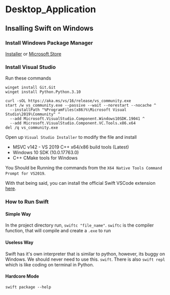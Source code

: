 # Desktop_Application


## Insalling Swift on Windows
### Install Windows Package Manager
[Installer](https://docs.microsoft.com/windows/package-manager/) or [Microsoft Store](https://www.microsoft.com/en-us/p/app-installer/9nblggh4nns1)

### Install Visual Studio
Run these commands
```
winget install Git.Git
winget install Python.Python.3.10

curl -sOL https://aka.ms/vs/16/release/vs_community.exe
start /w vs_community.exe --passive --wait --norestart --nocache ^
  --installPath "%ProgramFiles(x86)%\Microsoft Visual Studio\2019\Community" ^
  --add Microsoft.VisualStudio.Component.Windows10SDK.19041 ^
  --add Microsoft.VisualStudio.Component.VC.Tools.x86.x64
del /q vs_community.exe
```

Open up `Visual Studio Installer` to modify the file and install
- MSVC v142 - VS 2019 C++ x64/x86 build tools (Latest)
- Windows 10 SDK (10.0.17763.0)
- C++ CMake tools for Windows

You Should be Running the commands from the `X64 Native Tools Command Prompt for VS2019`.

With that being said, you can install the official Swift VSCode extension [here](https://marketplace.visualstudio.com/items?itemName=sswg.swift-lang).
### How to Run Swift

#### Simple Way
In the project directory run, `swiftc "file_name"`.
`swiftc` is the compiler function, that will compile and create a `.exe` to run

#### Useless Way
Swift has it's own interpreter that is similar to python, however, its buggy on Windows. We should never need to use this. `swift`. There is also `swift repl` which is like coding on terminal in Python.

#### Hardcore Mode
`swift package --help`